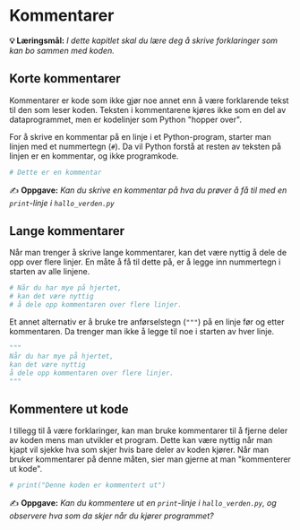 Kommentarer
===========
**💡 Læringsmål:** _I dette kapitlet skal du lære deg å skrive forklaringer som kan bo sammen med koden._

Korte kommentarer
-----------------
Kommentarer er kode som ikke gjør noe annet enn å være forklarende tekst til den som leser koden. Teksten i kommentarene kjøres ikke som en del av dataprogrammet, men er kodelinjer som Python "hopper over".

For å skrive en kommentar på en linje i et Python-program, starter man linjen med et nummertegn (`#`). Da vil Python forstå at resten av teksten på linjen er en kommentar, og ikke programkode.

```python
# Dette er en kommentar
```

✍️ **Oppgave:** _Kan du skrive en kommentar på hva du prøver å få til med en `print`-linje i `hallo_verden.py`_

Lange kommentarer
-----------------
Når man trenger å skrive lange kommentarer, kan det være nyttig å dele de opp over flere linjer. En måte å få til dette på, er å legge inn nummertegn i starten av alle linjene.

```python
# Når du har mye på hjertet,
# kan det være nyttig
# å dele opp kommentaren over flere linjer.
```

Et annet alternativ er å bruke tre anførselstegn (`"""`) på en linje før og etter kommentaren. Da trenger man ikke å legge til noe i starten av hver linje.

```python
"""
Når du har mye på hjertet,
kan det være nyttig
å dele opp kommentaren over flere linjer.
"""
```

Kommentere ut kode
------------------
I tillegg til å være forklaringer, kan man bruke kommentarer til å fjerne deler av koden mens man utvikler et program. Dette kan være nyttig når man kjapt vil sjekke hva som skjer hvis bare deler av koden kjører. Når man bruker kommentarer på denne måten, sier man gjerne at man "kommenterer ut kode".

```python
# print("Denne koden er kommentert ut")
```

✍️ **Oppgave:** _Kan du kommentere ut en `print`-linje i `hallo_verden.py`, og observere hva som da skjer når du kjører programmet?_
